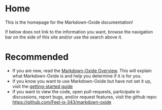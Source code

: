 # Home

This is the homepage for the Markdown-Oxide documentation! 

If below does not link to the information you want, browse the navigation bar on the side of this site and/or use the search above it. 

# Recommended

- If you are new, read the [Markdown-Oxide Overview](<Markdown-Oxide v0>). This will explain what Markdown-Oxide is and help you determine if it is for you. 
- If you know you want to use Markdown-Oxide but have not set it up, visit the [getting-started guide](<Getting started with Markdown Oxide Version 0>)
- If you want to view the code, open pull-requests, participate in discussions, report bugs, and/or request features, visit the github repo: https://github.com/Feel-ix-343/markdown-oxide
